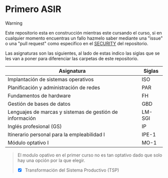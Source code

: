 # Primero ASIR
>[!WARNING]
>Este repositorio esta en construcción mientras este cursando el curso, si en cualquier momento encuentras un fallo hazmelo saber mediante una "issue" o una "pull request" como especifico en el [SECURITY](https://github.com/N0EV/apuntes-asir/blob/9a59798826490fee778c7a585de24d7177c14208/SECURITY.md) del repositorio.

Las asignaturas son las siguientes, al lado de estas indico las siglas que se les van a poner para diferenciar las carpetas de este repositorio.

| Asignatura | Siglas |
| --- | --- |
| Implantación de sistemas operativos | ISO |
| Planificación y administración de redes | PAR |
| Fundamentos de hardware | FH |
| Gestión de bases de datos | GBD |
| Lenguajes de marcas y sistemas de gestión de información | LM-SGI |
| Inglés profesional (GS) | IP |
| Itinerario personal para la empleabilidad I | IPE-1 |
| Módulo optativo I | MO-1 |

> El modulo opativo en el primer curso no es tan optativo dado que solo hay una opción por la que elegir.
> - [x] Transformación del Sistema Productivo (TSP)
